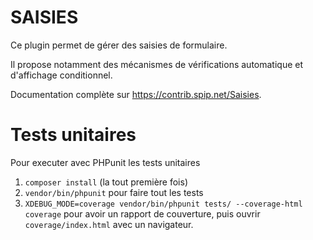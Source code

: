 # SAISIES

Ce plugin permet de gérer des saisies de formulaire.

Il propose notamment des mécanismes de vérifications automatique et d'affichage conditionnel.

Documentation complète sur https://contrib.spip.net/Saisies.

# Tests unitaires
Pour executer avec PHPunit les tests unitaires


1. `composer install` (la tout première fois)
2. `vendor/bin/phpunit` pour faire tout les tests
3. `XDEBUG_MODE=coverage vendor/bin/phpunit tests/ --coverage-html coverage` pour avoir un rapport de couverture, puis ouvrir `coverage/index.html` avec un navigateur.
